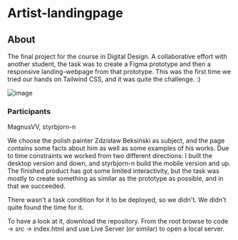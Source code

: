 # Artist-landingpage

## About
The final project for the course in Digital Design. A collaborative effort with another student, the task was to create a Figma prototype and then a responsive landing-webpage from that prototype. This was the first time we tried our hands on Tailwind CSS, and it was quite the challenge. :)

![image](https://github.com/MagnusVV/Artist-landingpage/assets/112693199/da14de07-013b-483a-8ac6-47ff340f2b2a)

### Participants
MagnusVV, styrbjorn-n

We choose the polish painter Zdzisław Beksiński as subject, and the page contains some facts about him as well as some examples of his works. Due to time constraints we worked from two different directions: I built the desktop version and down, and styrbjorn-n build the mobile version and up. The finished product has got some limited interactivity, but the task was mostly to create something as similar as the prototype as possible, and in that we succeeded.

There wasn't a task condition for it to be deployed, so we didn't. We didn't quite found the time for it.

To have a look at it, download the repository. From the root browse to code -> src -> index.html and use Live Server (or similar) to open a local server.
